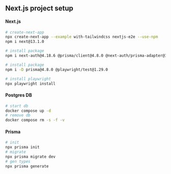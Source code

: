 ## Next.js project setup
#### Next.js
```bash
# create-next-app
npx create-next-app --example with-tailwindcss nextjs-e2e --use-npm
npm i next@13.1.0
```
```bash
# install package
npm i next-auth@4.18.6 @prisma/client@4.8.0 @next-auth/prisma-adapter@1.0.5 date-fns@2.29.3 zustand@4.1.5 zod@3.20.2 @heroicons/react@2.0.13
```
```bash
# install package
npm i -D prisma@4.8.0 @playwright/test@1.29.0
```
```bash
# install playwright
npx playwright install
```
#### Postgres DB
~~~bash
# start db
docker compose up -d
# remove db
docker compose rm -s -f -v
~~~
#### Prisma
~~~bash
# init
npx prisma init
# migrate
npx prisma migrate dev
# gen types
npx prisma generate
~~~